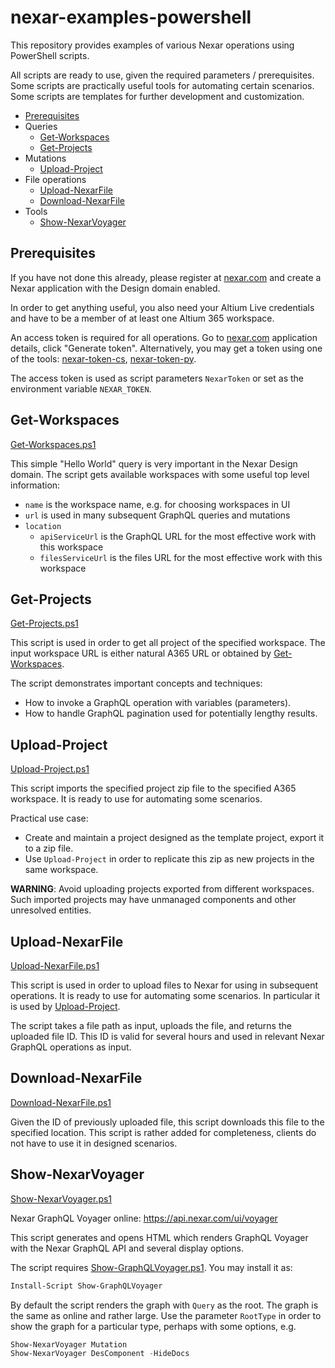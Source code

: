 ﻿# nexar-examples-powershell

[nexar.com]: https://nexar.com
[nexar-token-cs]: https://github.com/NexarDeveloper/nexar-token-cs
[nexar-token-py]: https://github.com/NexarDeveloper/nexar-token-py

This repository provides examples of various Nexar operations using PowerShell scripts.

All scripts are ready to use, given the required parameters / prerequisites.
Some scripts are practically useful tools for automating certain scenarios.
Some scripts are templates for further development and customization.

- [Prerequisites](#prerequisites)
- Queries
    - [Get-Workspaces](#get-workspaces)
    - [Get-Projects](#get-projects)
- Mutations
    - [Upload-Project](#upload-project)
- File operations
    - [Upload-NexarFile](#upload-nexarfile)
    - [Download-NexarFile](#download-nexarfile)
- Tools
    - [Show-NexarVoyager](#show-nexarvoyager)

## Prerequisites

If you have not done this already, please register at [nexar.com] and create a
Nexar application with the Design domain enabled.

In order to get anything useful, you also need your Altium Live
credentials and have to be a member of at least one Altium 365 workspace.

An access token is required for all operations. Go to [nexar.com] application details, click
"Generate token". Alternatively, you may get a token using one of the tools:
[nexar-token-cs], [nexar-token-py].

The access token is used as script parameters `NexarToken` or set as the environment variable `NEXAR_TOKEN`.

## Get-Workspaces

[Get-Workspaces.ps1](Scripts/Get-Workspaces.ps1)

This simple "Hello World" query is very important in the Nexar Design domain.
The script gets available workspaces with some useful top level information:

- `name` is the workspace name, e.g. for choosing workspaces in UI
- `url` is used in many subsequent GraphQL queries and mutations
- `location`
    - `apiServiceUrl` is the GraphQL URL for the most effective work with this workspace
    - `filesServiceUrl` is the files URL for the most effective work with this workspace

## Get-Projects

[Get-Projects.ps1](Scripts/Get-Projects.ps1)

This script is used in order to get all project of the specified workspace.
The input workspace URL is either natural A365 URL or obtained by [Get-Workspaces](#get-workspaces).

The script demonstrates important concepts and techniques:

- How to invoke a GraphQL operation with variables (parameters).
- How to handle GraphQL pagination used for potentially lengthy results.

## Upload-Project

[Upload-Project.ps1](Scripts/Upload-Project.ps1)

This script imports the specified project zip file to the specified A365 workspace.
It is ready to use for automating some scenarios.

Practical use case:

- Create and maintain a project designed as the template project, export it to a zip file.
- Use `Upload-Project` in order to replicate this zip as new projects in the same workspace.

**WARNING**: Avoid uploading projects exported from different workspaces.
Such imported projects may have unmanaged components and other unresolved entities.

## Upload-NexarFile

[Upload-NexarFile.ps1](Scripts/Upload-NexarFile.ps1)

This script is used in order to upload files to Nexar for using in subsequent operations.
It is ready to use for automating some scenarios.
In particular it is used by [Upload-Project](#upload-project).

The script takes a file path as input, uploads the file, and returns the uploaded file ID.
This ID is valid for several hours and used in relevant Nexar GraphQL operations as input.

## Download-NexarFile

[Download-NexarFile.ps1](Scripts/Download-NexarFile.ps1)

Given the ID of previously uploaded file, this script downloads this file to the specified location.
This script is rather added for completeness, clients do not have to use it in designed scenarios.

## Show-NexarVoyager

[Show-NexarVoyager.ps1](Scripts/Show-NexarVoyager.ps1)

Nexar GraphQL Voyager online: <https://api.nexar.com/ui/voyager>

This script generates and opens HTML which renders GraphQL Voyager with the
Nexar GraphQL API and several display options.

The script requires [Show-GraphQLVoyager.ps1](https://www.powershellgallery.com/packages/Show-GraphQLVoyager).
You may install it as:

```powershell
Install-Script Show-GraphQLVoyager
```

By default the script renders the graph with `Query` as the root. The graph is
the same as online and rather large. Use the parameter `RootType` in order to
show the graph for a particular type, perhaps with some options, e.g.

```powershell
Show-NexarVoyager Mutation
Show-NexarVoyager DesComponent -HideDocs
```
